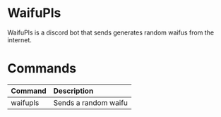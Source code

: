 # WaifuPls
WaifuPls is a discord bot that sends generates random waifus from the internet.

# Commands
| Command  | Description |
| :---  | :---  |
| waifupls  | Sends a random waifu  |
